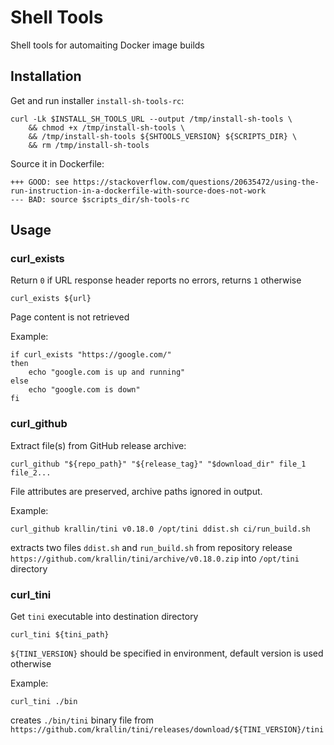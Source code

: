 # Shell Tools

Shell tools for automaiting Docker image builds

## Installation

Get and run installer `install-sh-tools-rc`:

    curl -Lk $INSTALL_SH_TOOLS_URL --output /tmp/install-sh-tools \
        && chmod +x /tmp/install-sh-tools \
        && /tmp/install-sh-tools ${SHTOOLS_VERSION} ${SCRIPTS_DIR} \
        && rm /tmp/install-sh-tools      
  
Source it in Dockerfile:

    +++ GOOD: see https://stackoverflow.com/questions/20635472/using-the-run-instruction-in-a-dockerfile-with-source-does-not-work
    --- BAD: source $scripts_dir/sh-tools-rc

## Usage

### curl_exists

Return `0` if URL response header reports no errors, returns `1` otherwise 

    curl_exists ${url}

Page content is not retrieved

Example:

    if curl_exists "https://google.com/"
    then
        echo "google.com is up and running"
    else
        echo "google.com is down"
    fi

### curl_github

Extract file(s) from GitHub release archive:

    curl_github "${repo_path}" "${release_tag}" "$download_dir" file_1 file_2...

File attributes are preserved, archive paths ignored in output.
     
Example: 
 
    curl_github krallin/tini v0.18.0 /opt/tini ddist.sh ci/run_build.sh 
 
extracts two files `ddist.sh` and `run_build.sh` from repository release 
`https://github.com/krallin/tini/archive/v0.18.0.zip` into `/opt/tini` directory
 
### curl_tini

Get `tini` executable into destination directory
    
    curl_tini ${tini_path}
    
`${TINI_VERSION}` should be specified in environment, default version is used otherwise
    
Example: 

    curl_tini ./bin
    
creates `./bin/tini` binary file from `https://github.com/krallin/tini/releases/download/${TINI_VERSION}/tini`       